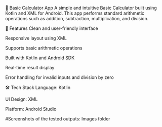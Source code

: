 📱 Basic Calculator App
A simple and intuitive Basic Calculator built using Kotlin and XML for Android. This app performs standard arithmetic operations such as addition, subtraction, multiplication, and division.

🚀 Features
Clean and user-friendly interface

Responsive layout using XML

Supports basic arithmetic operations

Built with Kotlin and Android SDK

Real-time result display

Error handling for invalid inputs and division by zero

🛠️ Tech Stack
Language: Kotlin

UI Design: XML

Platform: Android Studio


#Screenshots of the tested outputs: Images folder

